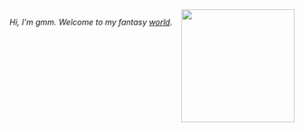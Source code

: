 <img src="https://gitlab.com/imingx/picgo/raw/main/2022/202111080047138.gif" width="200" align="right">

<em>Hi, I'm gmm. Welcome to my fantasy <a href="https://www.ming.ac">world</a>.</em>

